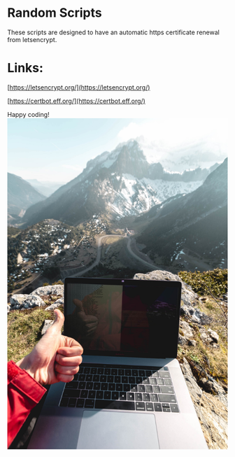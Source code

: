 # Random Scripts

These scripts are designed to have an automatic https certificate renewal from letsencrypt.





# Links: 



[https://letsencrypt.org/](https://letsencrypt.org/)

[https://certbot.eff.org/](https://certbot.eff.org/)


Happy coding!
![alt tag](https://github.com/dborchers/Random-scripts/blob/master/_MG_5036.jpg)
